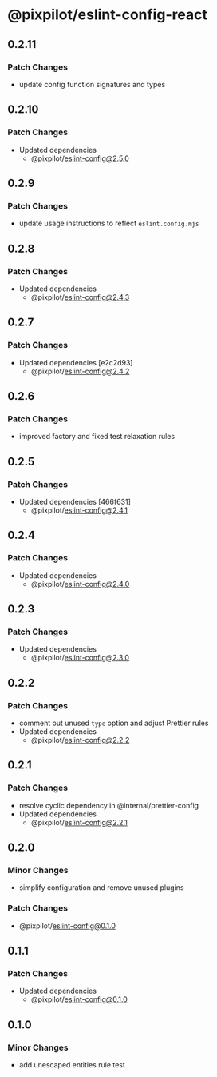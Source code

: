 # @pixpilot/eslint-config-react

## 0.2.11

### Patch Changes

- update config function signatures and types

## 0.2.10

### Patch Changes

- Updated dependencies
  - @pixpilot/eslint-config@2.5.0

## 0.2.9

### Patch Changes

- update usage instructions to reflect `eslint.config.mjs`

## 0.2.8

### Patch Changes

- Updated dependencies
  - @pixpilot/eslint-config@2.4.3

## 0.2.7

### Patch Changes

- Updated dependencies [e2c2d93]
  - @pixpilot/eslint-config@2.4.2

## 0.2.6

### Patch Changes

- improved factory and fixed test relaxation rules

## 0.2.5

### Patch Changes

- Updated dependencies [466f631]
  - @pixpilot/eslint-config@2.4.1

## 0.2.4

### Patch Changes

- Updated dependencies
  - @pixpilot/eslint-config@2.4.0

## 0.2.3

### Patch Changes

- Updated dependencies
  - @pixpilot/eslint-config@2.3.0

## 0.2.2

### Patch Changes

- comment out unused `type` option and adjust Prettier rules
- Updated dependencies
  - @pixpilot/eslint-config@2.2.2

## 0.2.1

### Patch Changes

- resolve cyclic dependency in @internal/prettier-config
- Updated dependencies
  - @pixpilot/eslint-config@2.2.1

## 0.2.0

### Minor Changes

- simplify configuration and remove unused plugins

### Patch Changes

- @pixpilot/eslint-config@0.1.0

## 0.1.1

### Patch Changes

- Updated dependencies
  - @pixpilot/eslint-config@0.1.0

## 0.1.0

### Minor Changes

- add unescaped entities rule test
